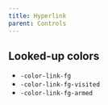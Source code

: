 ```yaml
---
title: Hyperlink
parent: Controls
---
```


## Looked-up colors

- `-color-link-fg`
- `-color-link-fg-visited`
- `-color-link-fg-armed`
